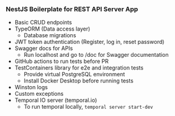 ### NestJS Boilerplate for REST API Server App

- Basic CRUD endpoints
- TypeORM (Data access layer)
    - Database migrations
- JWT token authentication (Register, log in, reset password)
- Swagger docs for APIs
    - Run localhost and go to /doc for Swagger documentation
- GitHub actions to run tests before PR
- TestContainers library for e2e and integration tests
    - Provide virtual PostgreSQL environment
    - Install Docker Desktop before running tests
- Winston logs
- Custom exceptions
- Temporal IO server (temporal.io)
    - To run temporal locally, `temporal server start-dev`
